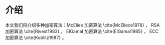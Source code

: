 # 介绍

本文我们将介绍多种加密算法：McEliee 加密算法 \cite{McEliece1978} ， RSA 加密算法 \cite{Rivest1983} ， ElGamal 加密算法 \cite{ElGamal1985} ， ECC 加密算法 \cite{Koblitz1987} 。

